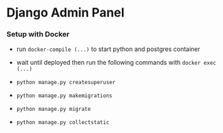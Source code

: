 # Django Admin Panel
### Setup with Docker
- run `docker-compile (...)` to start python and postgres container
- wait until deployed then run the following commands with `docker exec (...)`


- `python manage.py createsuperuser`
- `python manage.py makemigrations`
- `python manage.py migrate`
- `python manage.py collectstatic`

